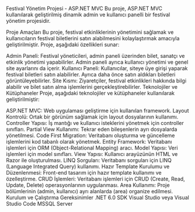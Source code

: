 Festival Yönetim Projesi - ASP.NET MVC
Bu proje, ASP.NET MVC kullanılarak geliştirilmiş dinamik admin ve kullanıcı panelli bir festival yönetim projesidir.

Proje Amaçları
Bu proje, festival etkinliklerinin yönetimini sağlamak ve kullanıcıların festival biletlerini satın alabilmesini kolaylaştırmak amacıyla geliştirilmiştir. Proje, aşağıdaki özellikleri sunar:

Admin Paneli: Festival yöneticileri, admin paneli üzerinden bilet, sanatçı ve etkinlik yönetimi yapabilirler. Admin paneli ayrıca kullanıcı yönetimi ve genel site ayarlarını da içerir.
Kullanıcı Paneli: Kullanıcılar, siteye üye girişi yaparak festival biletleri satın alabilirler. Ayrıca daha önce satın aldıkları biletleri görüntüleyebilirler.
Site Kısmı: Ziyaretçiler, festival etkinlikleri hakkında bilgi alabilir ve bilet satın alma işlemlerini gerçekleştirebilirler.
Teknolojiler ve Kütüphaneler
Proje, aşağıdaki teknolojiler ve kütüphaneler kullanılarak geliştirilmiştir:

ASP.NET MVC: Web uygulaması geliştirme için kullanılan framework.
Layout Kontrolü: Ortak bir görünüm sağlamak için layout dosyalarının kullanımı.
Controller Yapısı: İş mantığı ve kullanıcı isteklerini yönetmek için controller sınıfları.
Partial View Kullanımı: Tekrar eden bileşenlerin ayrı dosyalarda yönetilmesi.
Code First Migration: Veritabanı oluşturma ve güncelleme işlemlerini kod tabanlı olarak yönetmek.
Entity Framework: Veritabanı işlemleri için ORM (Object-Relational Mapping) aracı.
Model Yapısı: Veri işlemleri için model sınıfları.
View Yapısı: Kullanıcı arayüzünün HTML ve Razor ile oluşturulması.
LINQ Sorguları: Veritabanı sorguları için LINQ (Language Integrated Query) kullanımı.
Hazır Template Kurulumu ve Düzenlenmesi: Front-end tasarım için hazır template kullanımı ve özelleştirme.
CRUD İşlemleri: Veritabanı işlemleri için CRUD (Create, Read, Update, Delete) operasyonlarının uygulanması.
Area Kullanımı: Proje bölümlerinin (admin, kullanıcı) ayrı alanlarda (area) organize edilmesi.
Kurulum ve Çalıştırma
Gereksinimler
.NET 6.0 SDK
Visual Studio veya Visual Studio Code
MSSQL Server
